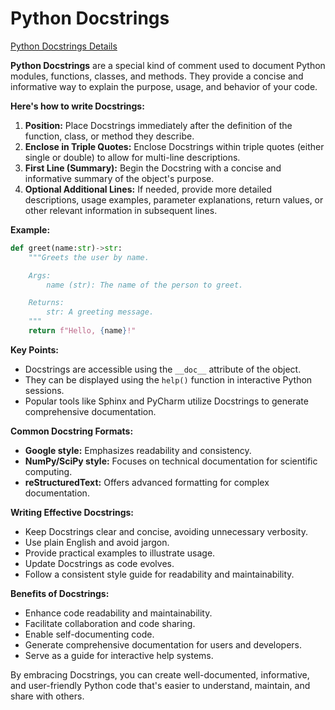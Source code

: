# Python Docstrings

[Python Docstrings Details](https://www.programiz.com/python-programming/docstrings)

 **Python Docstrings** are a special kind of comment used to document Python modules, functions, classes, and methods. They provide a concise and informative way to explain the purpose, usage, and behavior of your code.

**Here's how to write Docstrings:**

1. **Position:** Place Docstrings immediately after the definition of the function, class, or method they describe.
2. **Enclose in Triple Quotes:** Enclose Docstrings within triple quotes (either single or double) to allow for multi-line descriptions.
3. **First Line (Summary):** Begin the Docstring with a concise and informative summary of the object's purpose.
4. **Optional Additional Lines:** If needed, provide more detailed descriptions, usage examples, parameter explanations, return values, or other relevant information in subsequent lines.

**Example:**

```python
def greet(name:str)->str:
    """Greets the user by name.

    Args:
        name (str): The name of the person to greet.

    Returns:
        str: A greeting message.
    """
    return f"Hello, {name}!"
```

**Key Points:**

- Docstrings are accessible using the `__doc__` attribute of the object.
- They can be displayed using the `help()` function in interactive Python sessions.
- Popular tools like Sphinx and PyCharm utilize Docstrings to generate comprehensive documentation.

**Common Docstring Formats:**

- **Google style:** Emphasizes readability and consistency.
- **NumPy/SciPy style:** Focuses on technical documentation for scientific computing.
- **reStructuredText:** Offers advanced formatting for complex documentation.

**Writing Effective Docstrings:**

- Keep Docstrings clear and concise, avoiding unnecessary verbosity.
- Use plain English and avoid jargon.
- Provide practical examples to illustrate usage.
- Update Docstrings as code evolves.
- Follow a consistent style guide for readability and maintainability.

**Benefits of Docstrings:**

- Enhance code readability and maintainability.
- Facilitate collaboration and code sharing.
- Enable self-documenting code.
- Generate comprehensive documentation for users and developers.
- Serve as a guide for interactive help systems.

By embracing Docstrings, you can create well-documented, informative, and user-friendly Python code that's easier to understand, maintain, and share with others.

